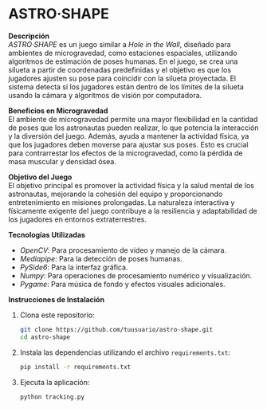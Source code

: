 # ASTRO·SHAPE

**Descripción**  
*ASTRO·SHAPE* es un juego similar a *Hole in the Wall*, diseñado para ambientes de microgravedad, como estaciones espaciales, utilizando algoritmos de estimación de poses humanas. En el juego, se crea una silueta a partir de coordenadas predefinidas y el objetivo es que los jugadores ajusten su pose para coincidir con la silueta proyectada. El sistema detecta si los jugadores están dentro de los límites de la silueta usando la cámara y algoritmos de visión por computadora.

**Beneficios en Microgravedad**  
El ambiente de microgravedad permite una mayor flexibilidad en la cantidad de poses que los astronautas pueden realizar, lo que potencia la interacción y la diversión del juego. Además, ayuda a mantener la actividad física, ya que los jugadores deben moverse para ajustar sus poses. Esto es crucial para contrarrestar los efectos de la microgravedad, como la pérdida de masa muscular y densidad ósea.

**Objetivo del Juego**  
El objetivo principal es promover la actividad física y la salud mental de los astronautas, mejorando la cohesión del equipo y proporcionando entretenimiento en misiones prolongadas. La naturaleza interactiva y físicamente exigente del juego contribuye a la resiliencia y adaptabilidad de los jugadores en entornos extraterrestres.

**Tecnologías Utilizadas**  
- *OpenCV*: Para procesamiento de video y manejo de la cámara.
- *Mediapipe*: Para la detección de poses humanas.
- *PySide6*: Para la interfaz gráfica.
- *Numpy*: Para operaciones de procesamiento numérico y visualización.
- *Pygame*: Para música de fondo y efectos visuales adicionales.

**Instrucciones de Instalación**  
1. Clona este repositorio:
    ```bash
    git clone https://github.com/tuusuario/astro-shape.git
    cd astro-shape
    ```

2. Instala las dependencias utilizando el archivo `requirements.txt`:
    ```bash
    pip install -r requirements.txt
    ```

3. Ejecuta la aplicación:
    ```bash
    python tracking.py
    ```
